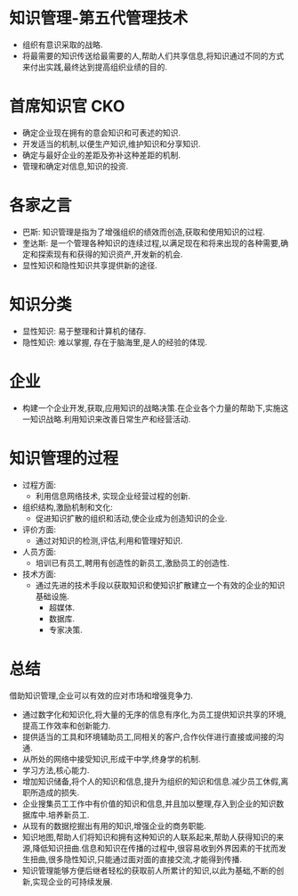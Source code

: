 # 知识管理-第五代管理技术
- 组织有意识采取的战略.
- 将最需要的知识传送给最需要的人,帮助人们共享信息,将知识通过不同的方式来付出实践,最终达到提高组织业绩的目的.

# 首席知识官 CKO
- 确定企业现在拥有的意会知识和可表述的知识.
- 开发适当的机制,以便生产知识,维护知识和分享知识.
- 确定与最好企业的差距及弥补这种差距的机制.
- 管理和确定对信息,知识的投资.
  
# 各家之言
- 巴斯:
  知识管理是指为了增强组织的绩效而创造,获取和使用知识的过程.
- 奎达斯:
  是一个管理各种知识的连续过程,以满足现在和将来出现的各种需要,确定和探索现有和获得的知识资产,开发新的机会.
- 显性知识和隐性知识共享提供新的途径.

# 知识分类
- 显性知识: 易于整理和计算机的储存.
- 隐性知识: 难以掌握, 存在于脑海里,是人的经验的体现.

# 企业
- 构建一个企业开发,获取,应用知识的战略决策.在企业各个力量的帮助下,实施这一知识战略.利用知识来改善日常生产和经营活动.

# 知识管理的过程
- 过程方面: 
  - 利用信息网络技术, 实现企业经营过程的创新.
- 组织结构,激励机制和文化:
  - 促进知识扩散的组织和活动,使企业成为创造知识的企业.
- 评价方面:
  - 通过对知识的检测,评估,利用和管理好知识.
- 人员方面:
  - 培训已有员工,聘用有创造性的新员工,激励员工的创造性. 
- 技术方面:
  - 通过先进的技术手段以获取知识和使知识扩散建立一个有效的企业的知识基础设施.
    - 超媒体.
    - 数据库.
    - 专家决策.

# 总结
借助知识管理,企业可以有效的应对市场和增强竞争力.

- 通过数字化和知识化,将大量的无序的信息有序化,为员工提供知识共享的环境,提高工作效率和创新能力.
- 提供适当的工具和环境辅助员工,同相关的客户,合作伙伴进行直接或间接的沟通.
- 从所处的网络中接受知识,形成干中学,终身学的机制.
- 学习方法,核心能力.
- 增加知识储备,将个人的知识和信息,提升为组织的知识和信息.减少员工休假,离职所造成的损失.
- 企业搜集员工工作中有价值的知识和信息,并且加以整理,存入到企业的知识数据库中.培养新员工.  
- 从现有的数据挖掘出有用的知识,增强企业的商务职能.
- 知识地图,帮助人们将知识和拥有这种知识的人联系起来,帮助人获得知识的来源,降低知识扭曲.信息和知识在传播的过程中,很容易收到外界因素的干扰而发生扭曲,很多隐性知识,只能通过面对面的直接交流,才能得到传播.
- 知识管理能够方便后继者轻松的获取前人所累计的知识,以此为基础,不断的创新,实现企业的可持续发展.